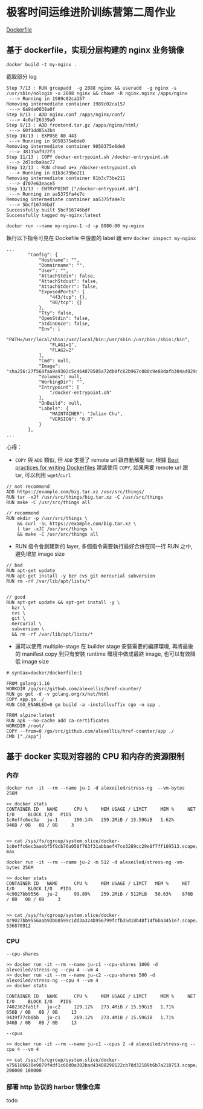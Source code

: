 # 极客时间运维进阶训练营第二周作业
[Dockerfile](./Dockerfile)

## 基于 dockerfile，实现分层构建的 nginx 业务镜像
`docker build -t my-nginx .`


截取部分 log

```shell
Step 7/13 : RUN groupadd  -g 2088 nginx && useradd  -g nginx -s /usr/sbin/nologin -u 2088 nginx && chown -R nginx.nginx /apps/nginx
 ---> Running in 1989c02ca157
Removing intermediate container 1989c02ca157
 ---> 6a9da0038a0f
Step 8/13 : ADD nginx.conf /apps/nginx/conf/
 ---> 4c0af26339a0
Step 9/13 : ADD frontend.tar.gz /apps/nginx/html/
 ---> 60f1dd85a3b4
Step 10/13 : EXPOSE 80 443
 ---> Running in 9050375e6de0
Removing intermediate container 9050375e6de0
 ---> 38115af922f3
Step 11/13 : COPY docker-entrypoint.sh /docker-entrypoint.sh
 ---> 2d7acba9ac77
Step 12/13 : RUN chmod a+x /docker-entrypoint.sh
 ---> Running in 81b3c73be211
Removing intermediate container 81b3c73be211
 ---> d707e63eace5
Step 13/13 : ENTRYPOINT ["/docker-entrypoint.sh"]
 ---> Running in aa5375fa4e7c
Removing intermediate container aa5375fa4e7c
 ---> 5bcf16746bdf
Successfully built 5bcf16746bdf
Successfully tagged my-nginx:latest
```
`docker run --name my-nginx-1 -d -p 8080:80 my-nginx`

執行以下指令可見在 Dockefile 中設置的 label 跟 env 
`docker inspect my-nginx`


```shell
...
        "Config": {
            "Hostname": "",
            "Domainname": "",
            "User": "",
            "AttachStdin": false,
            "AttachStdout": false,
            "AttachStderr": false,
            "ExposedPorts": {
                "443/tcp": {},
                "80/tcp": {}
            },
            "Tty": false,
            "OpenStdin": false,
            "StdinOnce": false,
            "Env": [
                "PATH=/usr/local/sbin:/usr/local/bin:/usr/sbin:/usr/bin:/sbin:/bin",
                "FLAG1=1",
                "FLAG2=2"
            ],
            "Cmd": null,
            "Image": "sha256:27f568faa9a9302c5c464078505a72db0fc82b967c080c9e88dafb304ad029d0",
            "Volumes": null,
            "WorkingDir": "",
            "Entrypoint": [
                "/docker-entrypoint.sh"
            ],
            "OnBuild": null,
            "Labels": {
                "MAINTAINER": "Julian Chu",
                "VERSION": "0.0"
            }
        },
...
```

心得：
- `COPY` 與 `ADD` 類似,  但 `ADD` 支援了 remote url 跟自動解壓 tar, 根據 [Best practices for writing Dockerfiles](https://docs.docker.com/develop/develop-images/dockerfile_best-practices/#add-or-copy) 建議使用 `COPY`, 如果需要 remote url 跟 tar, 可以利用 `wget`/`curl`
```shell
// not recommend
ADD https://example.com/big.tar.xz /usr/src/things/
RUN tar -xJf /usr/src/things/big.tar.xz -C /usr/src/things
RUN make -C /usr/src/things all

// recommend
RUN mkdir -p /usr/src/things \
    && curl -SL https://example.com/big.tar.xz \
    | tar -xJC /usr/src/things \
    && make -C /usr/src/things all

```
- RUN 指令會創建新的 layer, 多個指令需要執行最好合併在同一行 RUN 之中, 避免增加 image size
```shell
// bad
RUN apt-get update 
RUN apt-get install -y bzr cvs git mercurial subversion
RUN rm -rf /var/lib/apt/lists/*


// good
RUN apt-get update && apt-get install -y \
  bzr \
  cvs \
  git \
  mercurial \
  subversion \
  && rm -rf /var/lib/apt/lists/*
```
- 還可以使用 multiple-stage 在 builder stage 安裝需要的編譯環境, 再將最後的 manifest copy 到只有安裝 runtime 環境中做成最終 image, 也可以有效降低 image size
```shell
# syntax=docker/dockerfile:1

FROM golang:1.16
WORKDIR /go/src/github.com/alexellis/href-counter/
RUN go get -d -v golang.org/x/net/html  
COPY app.go ./
RUN CGO_ENABLED=0 go build -a -installsuffix cgo -o app .

FROM alpine:latest  
RUN apk --no-cache add ca-certificates
WORKDIR /root/
COPY --from=0 /go/src/github.com/alexellis/href-counter/app ./
CMD ["./app"]
```

## 基于 docker 实现对容器的 CPU 和内存的资源限制
### 內存
`docker run -it --rm --name ju-1 -d alexeiled/stress-ng  --vm-bytes 256M`

```shell
>> docker stats
CONTAINER ID   NAME      CPU %     MEM USAGE / LIMIT     MEM %     NET I/O     BLOCK I/O   PIDS
1c0effc6ec3a   ju-1      100.14%   259.2MiB / 15.59GiB   1.62%     946B / 0B   0B / 0B     3


>> cat /sys/fs/cgroup/system.slice/docker-1c0effc6ec3aaebf5f9cb76a058f763f31abbaef47ce3289cc29e8f7ff109513.scope/memory.max
max
```

`docker run -it --rm --name ju-2 -m 512 -d alexeiled/stress-ng -vm-bytes 256M`
```shell
>> docker stats
CONTAINER ID   NAME      CPU %     MEM USAGE / LIMIT   MEM %     NET I/O     BLOCK I/O   PIDS
4c9027bb9556   ju-2      99.89%    259.2MiB / 512MiB   50.63%    876B / 0B   0B / 0B     3


>> cat /sys/fs/cgroup/system.slice/docker-4c9027bb9556aab93b00599c1dd3a324b956799fcfb35d18b48f14f6ba3451e7.scope/memory.max
536870912
```

### CPU
`--cpu-shares`
```
>> docker run -it --rm --name ju-c1 --cpu-shares 1000 -d alexeiled/stress-ng --cpu 4 --vm 4
>> docker run -it --rm --name ju-c2 --cpu-shares 500 -d alexeiled/stress-ng --cpu 4 --vm 4
>> docker stats

CONTAINER ID   NAME      CPU %     MEM USAGE / LIMIT     MEM %     NET I/O     BLOCK I/O   PIDS
7402362fa51f   ju-c2     129.12%   273.4MiB / 15.59GiB   1.71%     656B / 0B   0B / 0B     13
9439f77cb8bb   ju-c1     269.12%   273.4MiB / 15.59GiB   1.71%     946B / 0B   0B / 0B     13

```

`--cpus`
```
>> docker run -it --rm --name ju-c1 --cpus 2 -d alexeiled/stress-ng --cpu 4 --vm 4

>> cat /sys/fs/cgroup/system.slice/docker-a756106630e9079f4df1c60d0a302bad43408290122cb70d32189b6b7a210753.scope/cpu.max
200000 100000
```

### 部署 http 协议的 harbor 镜像仓库
todo